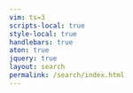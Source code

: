 ```yaml
---
vim: ts=3
scripts-local: true
style-local: true
handlebars: true
aton: true
jquery: true
layout: search
permalink: /search/index.html
---
```



<div style="margin-top:50px;">
</div>


<div id="contents">
	<div style="height:1000px;"></div>
</div>



